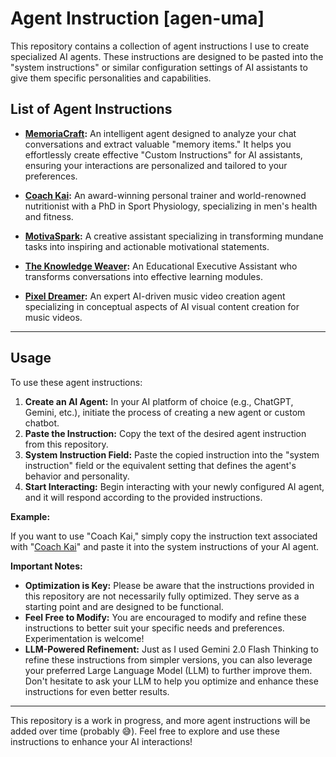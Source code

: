 # Agent Instruction [agen-uma]

This repository contains a collection of agent instructions I use to create specialized AI agents. These instructions are designed to be pasted into the "system instructions" or similar configuration settings of AI assistants to give them specific personalities and capabilities.

## List of Agent Instructions

- **[MemoriaCraft](/MemoriaCraft.md):** An intelligent agent designed to analyze your chat conversations and extract valuable "memory items." It helps you effortlessly create effective "Custom Instructions" for AI assistants, ensuring your interactions are personalized and tailored to your preferences.

- **[Coach Kai](/Coach-Kai.md):** An award-winning personal trainer and world-renowned nutritionist with a PhD in Sport Physiology, specializing in men's health and fitness.

- **[MotivaSpark](/MotivaSpark.md):** A creative assistant specializing in transforming mundane tasks into inspiring and actionable motivational statements.

- **[The Knowledge Weaver](/The-Knowledge-Weaver.md):** An Educational Executive Assistant who transforms conversations into effective learning modules.

- **[Pixel Dreamer](/Pixel-Dreamer.md):** An expert AI-driven music video creation agent specializing in conceptual aspects of AI visual content creation for music videos.

---

## Usage

To use these agent instructions:

1.  **Create an AI Agent:**  In your AI platform of choice (e.g., ChatGPT, Gemini, etc.), initiate the process of creating a new agent or custom chatbot.
2.  **Paste the Instruction:**  Copy the text of the desired agent instruction from this repository.
3.  **System Instruction Field:** Paste the copied instruction into the "system instruction" field or the equivalent setting that defines the agent's behavior and personality.
4.  **Start Interacting:** Begin interacting with your newly configured AI agent, and it will respond according to the provided instructions.

**Example:**

If you want to use "Coach Kai," simply copy the instruction text associated with "[Coach Kai](/Coach-Kai.md)" and paste it into the system instructions of your AI agent.

**Important Notes:**

*   **Optimization is Key:** Please be aware that the instructions provided in this repository are not necessarily fully optimized. They serve as a starting point and are designed to be functional.
*   **Feel Free to Modify:** You are encouraged to modify and refine these instructions to better suit your specific needs and preferences. Experimentation is welcome!
*   **LLM-Powered Refinement:**  Just as I used Gemini 2.0 Flash Thinking to refine these instructions from simpler versions, you can also leverage your preferred Large Language Model (LLM) to further improve them.  Don't hesitate to ask your LLM to help you optimize and enhance these instructions for even better results.

---

This repository is a work in progress, and more agent instructions will be added over time (probably 😅). Feel free to explore and use these instructions to enhance your AI interactions!
